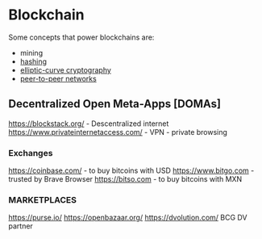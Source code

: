 # Blockchain


Some concepts that power blockchains are:

- mining
- [hashing](https://en.wikipedia.org/wiki/Cryptographic_hash_function)
- [elliptic-curve cryptography](https://en.wikipedia.org/wiki/Elliptic_curve_cryptography) 
- [peer-to-peer networks](https://en.wikipedia.org/wiki/Peer-to-peer)

## Decentralized Open Meta-Apps [DOMAs]

https://blockstack.org/ - Descentralized internet
https://www.privateinternetaccess.com/ - VPN - private browsing


### Exchanges

https://coinbase.com/  - to buy bitcoins with USD
https://www.bitgo.com - trusted by Brave Browser
https://bitso.com - to buy bitcoins with MXN

### MARKETPLACES

https://purse.io/
https://openbazaar.org/
https://dvolution.com/ BCG DV partner

